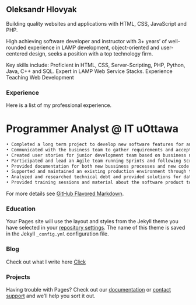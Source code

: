 ## Oleksandr Hlovyak

Building quality websites and applications with HTML, CSS, JavaScript and PHP.

High achieving software developer and instructor with 3+ years’ of well-rounded experience in LAMP development, object-oriented and user-centered design, seeks a position with a top technology firm.

Key skills include: Proficient in HTML, CSS, Server-Scripting, PHP, Python, Java, C++ and SQL. Expert in LAMP Web Service Stacks. Experience Teaching Web Development

### Experience
Here is a list of my professional experience.

# Programmer Analyst @ IT uOttawa

```markdown
• Completed a long term project to develop new software features for an existing web product on a strict deadline. 
• Communicated with the business team to gather requirements and acceptance criteria. 
• Created user stories for junior development team based on bussiness needs.
• Participated and lead an Agile team running Sprints and following Scrum methodology.
• Provided documentation for both new bussiness processes and new code architecture.
• Supported and maintained an existing production environment through ticket resolving.
• Analyzed and researched technical debt and provided solutions for data normalization, accessibility, user interaces and security.
• Provided training sessions and material about the software product to new team members.
```

For more details see [GitHub Flavored Markdown](https://guides.github.com/features/mastering-markdown/).

### Education

Your Pages site will use the layout and styles from the Jekyll theme you have selected in your [repository settings](https://github.com/deesims/deesims.github.io/settings). The name of this theme is saved in the Jekyll `_config.yml` configuration file.

### Blog

Check out what I write here [Click](https://deesims.github.io/blog)

### Projects

Having trouble with Pages? Check out our [documentation](https://docs.github.com/categories/github-pages-basics/) or [contact support](https://github.com/contact) and we’ll help you sort it out.
